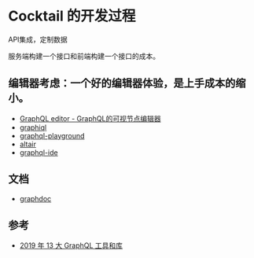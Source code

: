 # Cocktail 的开发过程

API集成，定制数据

服务端构建一个接口和前端构建一个接口的成本。

## 编辑器考虑：一个好的编辑器体验，是上手成本的缩小。
- [GraphQL editor - GraphQL的可视节点编辑器](https://www.ctolib.com/slothking-online-grqphql-editor.html)
- [graphiql](https://github.com/graphql/graphiql)
- [graphql-playground](https://github.com/prisma/graphql-playground)
- [altair](https://github.com/imolorhe/altair)
- [graphql-ide](https://github.com/andev-software/graphql-ide)



## 文档

- [graphdoc](https://github.com/2fd/graphdoc)


## 参考

- [2019 年 13 大 GraphQL 工具和库](https://www.infoq.cn/article/bl*EA59lRYDE9XlkJGg0)